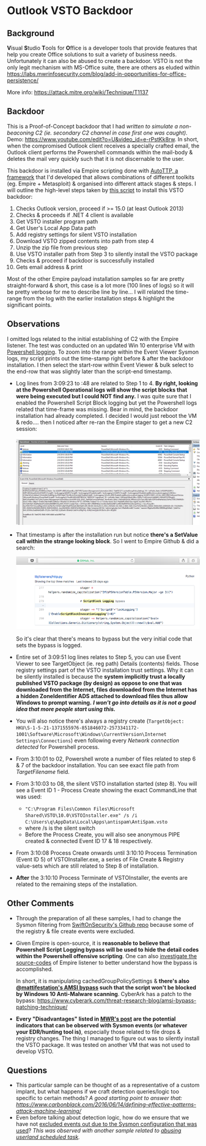 # Outlook VSTO Backdoor

## Background

**V**isual **S**tudio **T**ools for **O**ffice is a developer tools that provide features that help you create Office solutions to suit a variety of business needs. Unfortunately it can also be abused to create a backdoor. VSTO is not the only legit mechanism with MS-Office suite, there are others as eluded within https://labs.mwrinfosecurity.com/blog/add-in-opportunities-for-office-persistence/

More info: https://attack.mitre.org/wiki/Technique/T1137

## Backdoor

This is a Proof-of-Concept backdoor that I had *written to simulate a non-beaconing C2 (ie. secondary C2 channel in case first one was caught)*. Demo: https://www.youtube.com/edit?o=U&video_id=e-rPstKk8rw. In short, when the compromised Outlook client receives a specially crafted email, the Outlook client performs the Powershell commands within the mail-body & deletes the mail very quickly such that it is not discernable to the user.

This backdoor is installed via Empire scripting done with [AutoTTP, a framework](https://www.youtube.com/edit?o=U&video_id=aW_imj75M_A) that I'd developed that allows combinations of different toolkits (eg. Empire + Metasploit) & organised into different attack stages & steps. I will outline the high-level steps taken by [this script](https://github.com/jymcheong/AutoTTP/blob/master/stage2/install_payload/windows/empire_install_outlook_VSTOc2.py) to install this VSTO backdoor:

1. Checks Outlook version, proceed if >= 15.0 (at least Outlook 2013)
2. Checks & proceeds if .NET 4 client is available
3. Get VSTO installer program path
4. Get User's Local App Data path
5. Add registry settings for silent VSTO installation
6. Download VSTO zipped contents into path from step 4
7. Unzip the zip file from previous step
8. Use VSTO installer path from Step 3 to silently install the VSTO package
9. Checks & proceed if backdoor is successfully installed
10. Gets email address & print

Most of the other Empire payload installation samples so far are pretty straight-forward & short, this case is a lot more (100 lines of logs) so it will be pretty verbose for me to describe line by line… I will related the time-range from the log with the earlier installation steps & highlight the significant points.

## Observations

I omitted logs related to the initial establishing of C2 with the Empire listener. The test was conducted on an updated Win 10 enterprise VM with [Powershell logging](https://blogs.technet.microsoft.com/ashleymcglone/2017/03/29/practical-powershell-security-enable-auditing-and-logging-with-dsc/). To zoom into the range within the Event Viewer Sysmon logs, my script prints out the time-stamp right before & after the backdoor installation. I then select the start-row within Event Viewer & bulk select to the end-row that was slightly later than the script-end timestamp.

* Log lines from 3:09:23 to :48 are related to Step 1 to 4. **By right, looking at the Powershell Operational logs will show the script blocks that were being executed but I could NOT find any.** I was quite sure that I enabled the Powershell Script Block logging but yet the Powershell logs related that time-frame was missing. Bear in mind, the backdoor installation had already completed. I decided I would just reboot the VM & redo…. then I noticed after re-ran the Empire stager to get a new C2 session:

  ![](img/disablepslogging.png) 

* That timestamp is after the installation run but notice **there's a SetValue call within the strange looking block**. So I went to Empire Github & did a search:

  ![](img/empirebypass.png) 

  So it's clear that there's means to bypass but the very initial code that sets the bypass is logged.

* Entire set of 3:09:51 log lines relates to Step 5, you can use Event Viewer to see TargetObject (ie. reg path) Details (contents) fields. Those registry settings part of the VSTO installation trust settings. Why it can be silently installed is because the **system implicitly trust a locally published VSTO package (by design) as oppose to one that was downloaded from the Internet, files downloaded from the Internet has a hidden ZoneIdentifier ADS attached to download files thus allow Windows to prompt warning.** ***I won't go into details as it is not a good idea that more people start using this.***

* You will also notice there's always a registry create (`TargetObject: HKU\S-1-5-21-1371555976-851846072-2573341172-1001\Software\Microsoft\Windows\CurrentVersion\Internet Settings\Connections`) even following every *Network connection detected* for Powershell process.

* From 3:10:01 to 02, Powershell wrote a number of files related to step 6 & 7 of the backdoor installation. You can see exact file path from *TargetFilename* field.

* From 3:10:03 to 08, the silent VSTO installation started (step 8). You will see a Event ID 1 - Process Create showing the exact CommandLine that was used:

  * `"C:\Program Files\Common Files\Microsoft Shared\VSTO\10.0\VSTOInstaller.exe" /s /i C:\Users\q\AppData\Local\Apps\antispam\AntiSpam.vsto`
  * where /s is the silent switch
  * Before the Process Create, you will also see anonymous PIPE created & connected Event ID 17 & 18 respectively.

* From 3:10:08 Process Create onwards until 3:10:10 Process Termination (Event ID 5) of VSTOInstaller.exe, a series of File Create & Registry value-sets which are still related to Step 8 of installation.

* **After** the 3:10:10 Process Terminate of VSTOInstaller, the events are related to the remaining steps of the installation.

## Other Comments

* Through the preparation of all these samples, I had to change the Sysmon filtering from [SwiftOnSecurity's Github repo](https://github.com/SwiftOnSecurity/sysmon-config) because some of the registry & file create events were excluded. 

* Given Empire is open-source, it is **reasonable to believe that Powershell Script Logging bypass will be used to hide the detail codes within the Powershell offensive scripting**. One can also [investigate the source-codes](https://github.com/EmpireProject/Empire/blob/7303a4e089ced4ed1d56ef2265673abff0922442/lib/listeners/http.py#L279) of Empire listener to better understand how the bypass is accomplished. 

  In short, it is manipulating cachedGroupPolicySettings & **there's also [@mattifestation's AMSI bypass](https://twitter.com/mattifestation/status/735261176745988096?lang=en) such that the script won't be blocked by Windows 10 Anti-Malware scanning**. CyberArk has a patch to the bypass: https://www.cyberark.com/threat-research-blog/amsi-bypass-patching-technique/

* **Every "Disadvantages" listed in [MWR's post](https://labs.mwrinfosecurity.com/blog/add-in-opportunities-for-office-persistence/) are the potential indicators that can be observed with Sysmon events (or whatever your EDR/hunting tool is)**, especially those related to file drops & registry changes. The thing I managed to figure out was to silently install the VSTO package. It was tested on another VM that was not used to develop VSTO.

## Questions

* This particular sample can be thought of as a representative of a custom implant, but what happens if we craft detection queries/logic too specific to certain methods? *A good starting point to answer that: https://www.carbonblack.com/2016/06/14/defining-effective-patterns-attack-machine-learning/*
* Even before talking about detection logic, how do we ensure that we have not [excluded events out due to the Sysmon configuration that was used](https://github.com/jymcheong/SysmonResources/tree/master/6.%20Sample%20Data/stage%202%20(Get%20In)/3.%20install%20payloads/(Type%202)%20Abuse%20userland%20schedule-task#questions)? *This was observed with another sample related to [abusing userland scheduled task](https://github.com/jymcheong/SysmonResources/tree/master/6.%20Sample%20Data/stage%202%20(Get%20In)/3.%20install%20payloads/(Type%202)%20Abuse%20userland%20schedule-task).*


